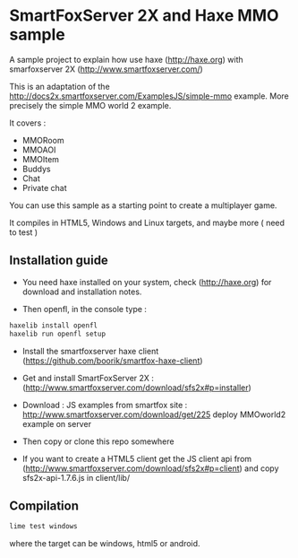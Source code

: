 # SmartFoxServer 2X and Haxe MMO sample

A sample project to explain how use haxe (http://haxe.org) with smarfoxserver 2X (http://www.smartfoxserver.com/) 

This is an adaptation of the http://docs2x.smartfoxserver.com/ExamplesJS/simple-mmo example. More precisely the simple MMO world 2 example.

It covers :

- MMORoom
- MMOAOI
- MMOItem
- Buddys
- Chat
- Private chat

You can use this sample as a starting point to create a multiplayer game.

It compiles in HTML5, Windows and Linux targets, and maybe more ( need to test )

## Installation guide

- You need haxe installed on your system, check (http://haxe.org) for download and installation notes.

- Then openfl, in the console type :
```sh
haxelib install openfl
haxelib run openfl setup
```

- Install the smartfoxserver haxe client (https://github.com/boorik/smartfox-haxe-client)

- Get and install SmartFoxServer 2X : (http://www.smartfoxserver.com/download/sfs2x#p=installer)

- Download : JS examples from smartfox site : http://www.smartfoxserver.com/download/get/225
deploy MMOworld2 example on server

- Then copy or clone this repo somewhere

- If you want to create a HTML5 client get the JS client api from (http://www.smartfoxserver.com/download/sfs2x#p=client)
and copy sfs2x-api-1.7.6.js in client/lib/

## Compilation
 
  ```sh
 lime test windows
 ``` 
 where the target can be windows, html5 or android.
 

